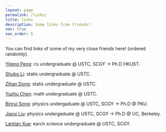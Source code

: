 ```yaml
---
layout: page
permalink: /links/
title: links 
description: Some links from friends!.
nav: true
nav_order: 5 
---
```

You can find links of some of my very close friends here! (ordered randomly).

[Yiteng Peng](https://www.pengyiteng.com/cv/): cs undergraduate @ USTC, SCGY → Ph.D HKUST.

[Shubo Li](http://home.ustc.edu.cn/~samsara): statis undergraduate @ USTC.

[Zihan Dong](http://home.ustc.edu.cn/~andong): statis undergraduate @ USTC.


[Yuzhu Chen](https://cyzkrau.github.io): math undergraduate @ USTC.

[Binrui Song](https://home.ustc.edu.cn/~songbr/): physics undergaduate @ USTC, SCGY → Ph.D @ PKU.

[Jiarui Liu](https://home.ustc.edu.cn/~ljr145733/): physics undergaduate @ USTC, SCGY → Ph.D @ UC, Berkeley.


[Lantian Xue](https://xuelantian.com/): earch science undergraduate @ USTC, SCGY.

